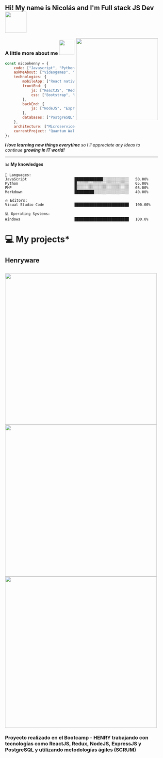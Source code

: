 
<h2>Hi! My name is Nicolás and I'm Full stack JS Dev<img src="https://onlinepngtools.com/images/examples-onlinepngtools/sunset.gif" align='center' width="70px"></h2>
<img align='right' src="https://media.giphy.com/media/WUlplcMpOCEmTGBtBW/giphy.gif" width="270">

###  A little more about me <img src="https://media.giphy.com/media/VgCDAzcKvsR6OM0uWg/giphy.gif" width="50">  

```javascript
const nicookenny = {
    code: ["Javascript", "Python", "PHP"],
    askMeAbout: ["Videogames", "Tech", "Programming"],
    technologies: {
        mobileApp: ["React native"],
        frontEnd: {
            js: ["ReactJS", "Redux","Vanilla"],
            css: ["Bootstrap", "Material UI", "SASS"]
        },
        backEnd: {
            js: ["NodeJS", "ExpressJS"]
        },
        databases: ["PostgreSQL", "MySQL", "Sequelize"]
    },
    architecture: ["Microservices", "Progressive web applications", "SPA"],
    currentProject: "Quantum Wallet - React native application working in BACKEND"
};
```

<em><b>I love learning new things everytime</b> so I'll appreciate any ideas to continue  <b>growing in IT world!</b> </em>

---
<!--START_SECTION:waka-->


📊 **My knowledges** 

```text
💬 Languages: 
JavaScript                      █████████████░░░░░░░░░░░░   50.00% 
Python                          █░░░░░░░░░░░░░░░░░░░░░░░░   05.00% 
PHP                             █░░░░░░░░░░░░░░░░░░░░░░░░   05.00% 
Markdown                        █████████░░░░░░░░░░░░░░░░   40.00% 

🔥 Editors: 
Visual Studio Code              █████████████████████████   100.00% 

💻 Operating Systems: 
Windows                         █████████████████████████   100.0%

```
<!--END_SECTION:waka-->



<h1> 💻 My projects*</h1>
 

<h2>Henryware<h2>

<p align="center>
<img src="https://i.ibb.co/kmKPfh7/Whats-App-Image-2020-10-02-at-14-16-15.jpg" height="500px"/><img src="https://i.ibb.co/L6DnYjR/Whats-App-Image-2020-10-02-at-14-16-13.jpg" height="500px"/> 
<img src="https://i.ibb.co/V2dGhdy/Whats-App-Image-2020-10-02-at-14-16-15-1.jpg" height="500px"/> 
<img src="https://i.ibb.co/TwxHBR9/Whats-App-Image-2020-10-02-at-14-16-14-3.jpg" height="500px"/> 
</p>

### Proyecto realizado en el Bootcamp - HENRY trabajando con tecnologías como ReactJS, Redux, NodeJS, ExpressJS y PostgreSQL y utilizando metodologías ágiles (SCRUM) 



